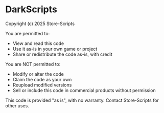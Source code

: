 # DarkScripts
Copyright (c) 2025 Store-Scripts

You are permitted to:
- View and read this code
- Use it as-is in your own game or project
- Share or redistribute the code as-is, with credit

You are NOT permitted to:
- Modify or alter the code
- Claim the code as your own
- Reupload modified versions
- Sell or include this code in commercial products without permission

This code is provided "as is", with no warranty. Contact Store-Scripts for other uses.
